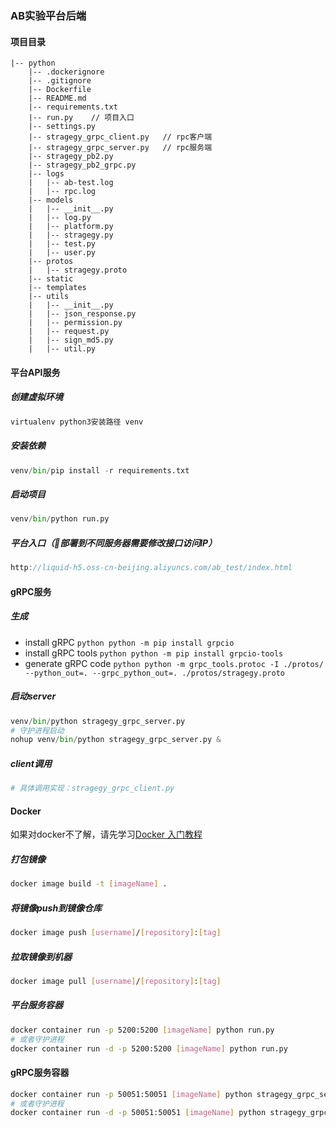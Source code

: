 ### AB实验平台后端

#### 项目目录
```
|-- python
    |-- .dockerignore
    |-- .gitignore
    |-- Dockerfile
    |-- README.md
    |-- requirements.txt
    |-- run.py    // 项目入口
    |-- settings.py
    |-- stragegy_grpc_client.py   // rpc客户端
    |-- stragegy_grpc_server.py   // rpc服务端
    |-- stragegy_pb2.py
    |-- stragegy_pb2_grpc.py
    |-- logs
    |   |-- ab-test.log
    |   |-- rpc.log
    |-- models
    |   |-- __init__.py
    |   |-- log.py
    |   |-- platform.py
    |   |-- stragegy.py
    |   |-- test.py
    |   |-- user.py
    |-- protos
    |   |-- stragegy.proto
    |-- static
    |-- templates
    |-- utils
    |   |-- __init__.py
    |   |-- json_response.py
    |   |-- permission.py
    |   |-- request.py
    |   |-- sign_md5.py
    |   |-- util.py
```

#### 平台API服务
##### 创建虚拟环境
```python
virtualenv python3安装路径 venv
```
##### 安装依赖
```python
venv/bin/pip install -r requirements.txt
```
##### 启动项目
```python
venv/bin/python run.py
```

##### 平台入口（部署到不同服务器需要修改接口访问IP）
```javascript
http://liquid-h5.oss-cn-beijing.aliyuncs.com/ab_test/index.html
```

#### gRPC服务
##### 生成
- install gRPC
      ```python
      python -m pip install grpcio
      ```
- install gRPC tools
      ```python
      python -m pip install grpcio-tools
      ```
- generate gRPC code
      ```python
      python -m grpc_tools.protoc -I ./protos/ --python_out=. --grpc_python_out=. ./protos/stragegy.proto
      ```
##### 启动server
```python
venv/bin/python stragegy_grpc_server.py
# 守护进程启动
nohup venv/bin/python stragegy_grpc_server.py &
```

##### client调用
```python
# 具体调用实现：stragegy_grpc_client.py
```

#### Docker
如果对docker不了解，请先学习[Docker 入门教程](http://www.ruanyifeng.com/blog/2018/02/docker-tutorial.html)
##### 打包镜像
```bash
docker image build -t [imageName] .
```

##### 将镜像push到镜像仓库
```bash
docker image push [username]/[repository]:[tag]
```

##### 拉取镜像到机器
```bash
docker image pull [username]/[repository]:[tag]
```

##### 平台服务容器
```bash
docker container run -p 5200:5200 [imageName] python run.py
# 或者守护进程
docker container run -d -p 5200:5200 [imageName] python run.py
```

#### gRPC服务容器
```bash
docker container run -p 50051:50051 [imageName] python stragegy_grpc_server.py
# 或者守护进程
docker container run -d -p 50051:50051 [imageName] python stragegy_grpc_server.py
```
